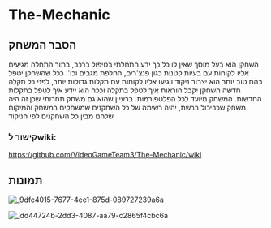 # The-Mechanic
## הסבר המשחק

השחקן הוא בעל מוסך שאין לו כל כך ידע התחלתי בטיפול ברכב, בתור התחלה מגיעים אליו לקוחות עם בעיות קטנות כגון פנצ'רים, החלפת מגבים וכו'.
ככל שהשחקן יטפל בהם טוב יותר הוא יצבור ניקוד ויגיעו אליו לקוחות עם תקלות גדולות יותר, לפני כל תקלה חדשה השחקן יקבל הוראות איך לטפל בתקלה וככה הוא יידע איך לטפל בתקלות החדשות.
המשחק מיועד לכל הפלטפורמות. ברעיון שהוא גם משחק תחרותי שכן זה היה משחק שכביכול ברשת, יהיה רשימה של כל השחקנים שמשחקים במשחק והמיקום שלהם מבין כל השחקנים לפי הניקוד


### קישור לwiki: 

https://github.com/VideoGameTeam3/The-Mechanic/wiki

## תמונות

![_9dfc4015-7677-4ee1-875d-089727239a6a](https://github.com/VideoGameTeam3/The-Mechanic/assets/118683420/b78c03f1-11e9-465c-8a01-8cedc5339815)

![_dd44724b-2dd3-4087-aa79-c2865f4cbc6a](https://github.com/VideoGameTeam3/The-Mechanic/assets/118683420/9a5a9552-d4a2-4ca9-bd7c-04e5d143c314)


